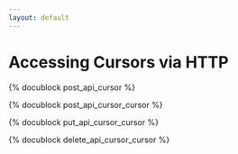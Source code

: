 ```yaml
---
layout: default
---
```

Accessing Cursors via HTTP
==========================

{% docublock post_api_cursor %}

{% docublock post_api_cursor_cursor %}

{% docublock put_api_cursor_cursor %}

{% docublock delete_api_cursor_cursor %}
